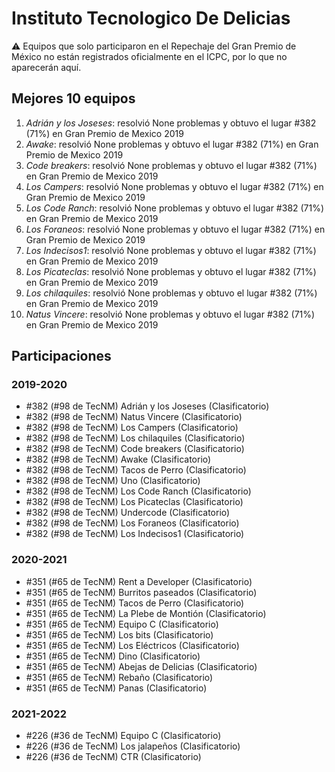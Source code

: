 # Instituto Tecnologico De Delicias

:warning: Equipos que solo participaron en el Repechaje del Gran Premio de México no están registrados oficialmente en el ICPC, por lo que no aparecerán aquí.

## Mejores 10 equipos

1. _Adrián y los Joseses_: resolvió None problemas y obtuvo el lugar #382 (71%) en Gran Premio de Mexico 2019
1. _Awake_: resolvió None problemas y obtuvo el lugar #382 (71%) en Gran Premio de Mexico 2019
1. _Code breakers_: resolvió None problemas y obtuvo el lugar #382 (71%) en Gran Premio de Mexico 2019
1. _Los Campers_: resolvió None problemas y obtuvo el lugar #382 (71%) en Gran Premio de Mexico 2019
1. _Los Code Ranch_: resolvió None problemas y obtuvo el lugar #382 (71%) en Gran Premio de Mexico 2019
1. _Los Foraneos_: resolvió None problemas y obtuvo el lugar #382 (71%) en Gran Premio de Mexico 2019
1. _Los Indecisos1_: resolvió None problemas y obtuvo el lugar #382 (71%) en Gran Premio de Mexico 2019
1. _Los Picateclas_: resolvió None problemas y obtuvo el lugar #382 (71%) en Gran Premio de Mexico 2019
1. _Los chilaquiles_: resolvió None problemas y obtuvo el lugar #382 (71%) en Gran Premio de Mexico 2019
1. _Natus Vincere_: resolvió None problemas y obtuvo el lugar #382 (71%) en Gran Premio de Mexico 2019

## Participaciones

### 2019-2020

- #382 (#98 de TecNM) Adrián y los Joseses (Clasificatorio)
- #382 (#98 de TecNM) Natus Vincere (Clasificatorio)
- #382 (#98 de TecNM) Los Campers (Clasificatorio)
- #382 (#98 de TecNM) Los chilaquiles (Clasificatorio)
- #382 (#98 de TecNM) Code breakers (Clasificatorio)
- #382 (#98 de TecNM) Awake (Clasificatorio)
- #382 (#98 de TecNM) Tacos de Perro (Clasificatorio)
- #382 (#98 de TecNM) Uno (Clasificatorio)
- #382 (#98 de TecNM) Los Code Ranch (Clasificatorio)
- #382 (#98 de TecNM) Los Picateclas (Clasificatorio)
- #382 (#98 de TecNM) Undercode (Clasificatorio)
- #382 (#98 de TecNM) Los Foraneos (Clasificatorio)
- #382 (#98 de TecNM) Los Indecisos1 (Clasificatorio)

### 2020-2021

- #351 (#65 de TecNM) Rent a Developer (Clasificatorio)
- #351 (#65 de TecNM) Burritos paseados (Clasificatorio)
- #351 (#65 de TecNM) Tacos de Perro (Clasificatorio)
- #351 (#65 de TecNM) La Plebe de Montión (Clasificatorio)
- #351 (#65 de TecNM) Equipo C (Clasificatorio)
- #351 (#65 de TecNM) Los bits (Clasificatorio)
- #351 (#65 de TecNM) Los Eléctricos (Clasificatorio)
- #351 (#65 de TecNM) Dino (Clasificatorio)
- #351 (#65 de TecNM) Abejas de Delicias (Clasificatorio)
- #351 (#65 de TecNM) Rebaño (Clasificatorio)
- #351 (#65 de TecNM) Panas (Clasificatorio)

### 2021-2022

- #226 (#36 de TecNM) Equipo C (Clasificatorio)
- #226 (#36 de TecNM) Los jalapeños (Clasificatorio)
- #226 (#36 de TecNM) CTR (Clasificatorio)



